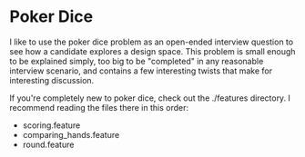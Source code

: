 Poker Dice
==========

I like to use the poker dice problem as an open-ended interview question
to see how a candidate explores a design space.  This problem is small
enough to be explained simply, too big to be "completed" in any
reasonable interview scenario, and contains a few interesting twists
that make for interesting discussion.

If you're completely new to poker dice, check out the ./features directory.  I recommend reading the files there in this order:

- scoring.feature
- comparing_hands.feature
- round.feature
